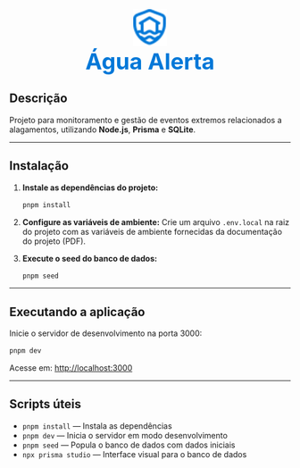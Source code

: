 <div align="center">
  <img src="public/logo.svg" alt="Logo" width="60" height="66"/>
  <h1 style="margin: 0; font-size: 2.5rem; color: #0078D8">Água Alerta</h1>
</div>

## Descrição

Projeto para monitoramento e gestão de eventos extremos relacionados a alagamentos, utilizando **Node.js**, **Prisma** e **SQLite**.

---

## Instalação

1. **Instale as dependências do projeto:**

   ```bash
   pnpm install
   ```

2. **Configure as variáveis de ambiente:**
   Crie um arquivo `.env.local` na raiz do projeto com as variáveis de ambiente fornecidas da documentação do projeto (PDF).
   </br>

3. **Execute o seed do banco de dados:**
   ```bash
   pnpm seed
   ```

---

## Executando a aplicação

Inicie o servidor de desenvolvimento na porta 3000:

```bash
pnpm dev
```

Acesse em: [http://localhost:3000](http://localhost:3000)

---

## Scripts úteis

- `pnpm install` — Instala as dependências
- `pnpm dev` — Inicia o servidor em modo desenvolvimento
- `pnpm seed` — Popula o banco de dados com dados iniciais
- `npx prisma studio` — Interface visual para o banco de dados
